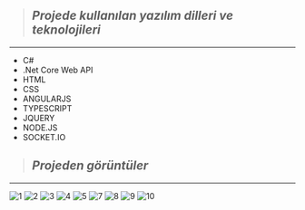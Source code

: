 > ## *Projede kullanılan yazılım dilleri ve teknolojileri*
---
* C#
* .Net Core Web API
* HTML
* CSS
* ANGULARJS
* TYPESCRIPT
* JQUERY
* NODE.JS
* SOCKET.IO

 > ## *Projeden görüntüler*
---

![1](https://user-images.githubusercontent.com/125551881/220067047-708b0f31-554b-44c3-808f-f132cbb5eb6e.png)
![2](https://user-images.githubusercontent.com/125551881/220067714-380f1ba7-4442-46ac-a49d-22f4b3384a94.png)
![3](https://user-images.githubusercontent.com/125551881/220068142-f09ac0ab-4d0e-4210-955e-db61eeda5d13.png)
![4](https://user-images.githubusercontent.com/125551881/220068158-5aa63c8b-b8ea-463d-b6d6-be697dd0f6aa.png)
![5](https://user-images.githubusercontent.com/125551881/220068170-eec8b5a3-533e-40f9-aece-a6e4f4413e66.png)
![7](https://user-images.githubusercontent.com/125551881/220068186-df8e6591-84a6-49a7-867f-c4a85fa49465.png)
![8](https://user-images.githubusercontent.com/125551881/220068196-96e91ae4-f6c1-40c6-89a7-138de1f548da.png)
![9](https://user-images.githubusercontent.com/125551881/220068202-05c1cf07-0889-413d-b066-ae6dd2aa2f05.png)
![10](https://user-images.githubusercontent.com/125551881/220068213-31e10ccc-6235-4b9d-a5d1-fd670078ce1d.png)
